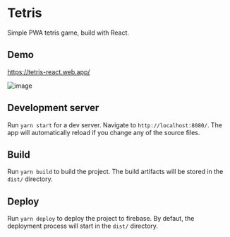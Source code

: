# Tetris

Simple PWA tetris game, build with React.

## Demo

https://tetris-react.web.app/

![image](https://user-images.githubusercontent.com/17677079/178987001-ac77ceba-7775-42d3-a7f8-03ebebf0e4ff.png)

## Development server

Run `yarn start` for a dev server. Navigate to `http://localhost:8080/`. The app will automatically reload if you change any of the source files.

## Build

Run `yarn build` to build the project. The build artifacts will be stored in the `dist/` directory.

## Deploy

Run `yarn deploy` to deploy the project to firebase. By defaut, the deployment process will start in the `dist/` directory.
